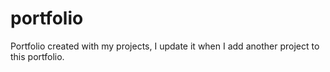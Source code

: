 # portfolio
Portfolio created with my projects, I update it when I add another project to this portfolio.
